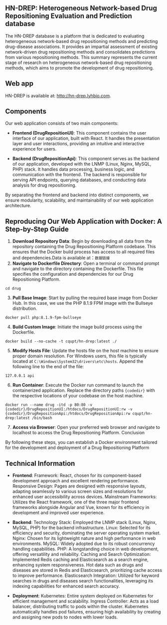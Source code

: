 ## HN-DREP: Heterogeneous Network-based Drug Repositioning Evaluation and Prediction database
The HN-DREP database is a platform that is dedicated to evaluating heterogeneous network-based drug repositioning methods and predicting drug-disease associations. It provides an impartial assessment of existing network-driven drug repositioning methods and consolidates predictions from various repositioning methods. This summary represents the current stage of research on heterogeneous network-based drug repositioning methods, which aims to promote the development of drug repositioning.  
## Web app
HN-DREP is available at: http://hn-drep.lyhbio.com.  
## Components

Our web application consists of two main components:

- **Frontend (DrugRepositionUI)**: This component contains the user interface of our application, built with React. It handles the presentation layer and user interactions, providing an intuitive and interactive experience for users.

- **Backend (DrugRepositionApi)**: This component serves as the backend of our application, developed with the LNMP (Linux, Nginx, MySQL, PHP) stack. It handles data processing, business logic, and communication with the frontend. The backend is responsible for serving API endpoints, querying databases, and conducting data analysis for drug repositioning.

By separating the frontend and backend into distinct components, we ensure modularity, scalability, and maintainability of our web application architecture.

## Reproducing Our Web Application with Docker: A Step-by-Step Guide
1. **Download Repository Data**: Begin by downloading all data from the repository containing the Drug Repositioning Platform codebase. This ensures that the Docker build process has access to all required files and dependencies.Data is available at：`数据链接`
2. **Navigate to Dockerfile Directory**: Open a terminal or command prompt and navigate to the directory containing the Dockerfile. This file specifies the configuration and dependencies for our Drug Repositioning Platform.
~~~
cd drug
~~~
3. **Pull Base Image**: Start by pulling the required base image from Docker Hub. In this case, we use the PHP 8.1.9 FPM image with the Bullseye distribution.
~~~
docker pull php:8.1.9-fpm-bullseye
~~~
4. **Build Custom Image**: Initiate the image build process using the Dockerfile.
~~~
docker build --no-cache -t cqupt/hn-drep:latest ./
~~~
5. **Modify Hosts File**: Update the hosts file on the host machine to ensure proper domain resolution. For Windows users, this file is typically located at `C:\Windows\System32\drivers\etc\hosts`. Append the following line to the end of the file:
~~~
127.0.0.1 api
~~~
6. **Run Container**: Execute the Docker run command to launch the containerized application. Replace the directory paths `{codedir}` with the respective locations of your codebase on the host machine.
~~~
docker run --name drug -itd -p 80:80 -v {codedir}/DrugRepositionUI:/htdocs/DrugRepositionUI:rw -v {codedir}/DrugRepositionApi:/htdocs/DrugRepositionApi:rw cqupt/hn-drep:latest /bin/bash
~~~
7. **Access via Browser**: Open your preferred web browser and navigate to localhost to access the Drug Repositioning Platform.
Conclusion

By following these steps, you can establish a Docker environment tailored for the development and deployment of a Drug Repositioning Platform
## Technical Information
- **Frontend**:
Framework: React, chosen for its component-based development approach and excellent rendering performance.
Responsive Design: Pages are designed with responsive layouts, adapting seamlessly to various screen sizes and resolutions for enhanced user accessibility across devices.
Mainstream Frameworks: Utilizes the React framework, one of the three major frontend frameworks alongside Angular and Vue, known for its efficiency in development and improved user experience.  

- **Backend**:
Technology Stack: Employed the LNMP stack (Linux, Nginx, MySQL, PHP) for the backend infrastructure.
Linux: Selected for its efficiency and security, dominating the server operating system market.
Nginx: Chosen for its lightweight nature and high performance in web environments.
MySQL: Widely adopted due to its robust concurrency handling capabilities.
PHP: A longstanding choice in web development, offering versatility and reliability.
Caching and Search Optimization: Implemented Redis caching and Elasticsearch as a search engine, enhancing system responsiveness. Hot data such as drugs and diseases are stored in Redis and Elasticsearch, prioritizing cache access to improve performance.
Elasticsearch Integration: Utilized for keyword searches in drugs and diseases search functionalities, leveraging its indexing capabilities for enhanced search accuracy.  

- **Deployment**:
Kubernetes: Entire system deployed on Kubernetes for efficient management and scalability.
Ingress Controller: Acts as a load balancer, distributing traffic to pods within the cluster. Kubernetes automatically handles pod failures, ensuring high availability by creating and assigning new pods to nodes with lower loads.
